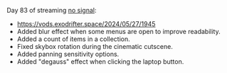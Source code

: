Day 83 of streaming [no signal](../notes/no-signal.md):
- https://vods.exodrifter.space/2024/05/27/1945
- Added blur effect when some menus are open to improve readability.
- Added a count of items in a collection.
- Fixed skybox rotation during the cinematic cutscene.
- Added panning sensitivity options.
- Added "degauss" effect when clicking the laptop button.
